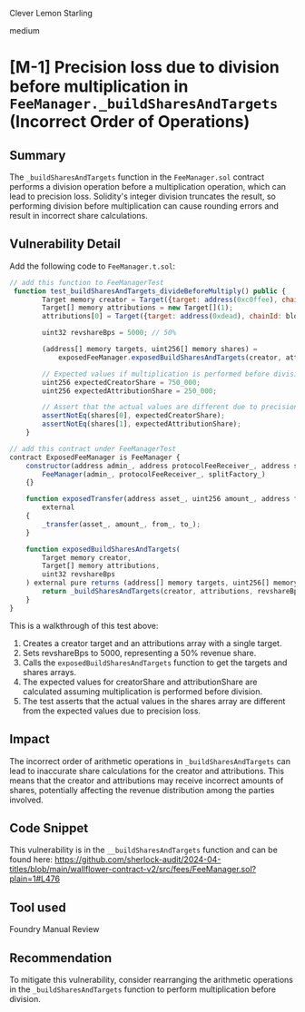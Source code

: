 Clever Lemon Starling

medium

# [M-1] Precision loss due to division before multiplication in `FeeManager._buildSharesAndTargets` (Incorrect Order of Operations)

## Summary

The `_buildSharesAndTargets` function in the `FeeManager.sol` contract performs a division operation before a multiplication operation, which can lead to precision loss. Solidity's integer division truncates the result, so performing division before multiplication can cause rounding errors and result in incorrect share calculations.

## Vulnerability Detail

Add the following code to `FeeManager.t.sol`:

```javascript 
// add this function to FeeManagerTest
 function test_buildSharesAndTargets_divideBeforeMultiply() public {
        Target memory creator = Target({target: address(0xc0ffee), chainId: block.chainid});
        Target[] memory attributions = new Target[](1);
        attributions[0] = Target({target: address(0xdead), chainId: block.chainid});

        uint32 revshareBps = 5000; // 50%

        (address[] memory targets, uint256[] memory shares) =
            exposedFeeManager.exposedBuildSharesAndTargets(creator, attributions, revshareBps);

        // Expected values if multiplication is performed before division
        uint256 expectedCreatorShare = 750_000;
        uint256 expectedAttributionShare = 250_000;

        // Assert that the actual values are different due to precision loss
        assertNotEq(shares[0], expectedCreatorShare);
        assertNotEq(shares[1], expectedAttributionShare);
    }
```
```javascript 
// add this contract under FeeManagerTest
contract ExposedFeeManager is FeeManager {
    constructor(address admin_, address protocolFeeReceiver_, address splitFactory_)
        FeeManager(admin_, protocolFeeReceiver_, splitFactory_)
    {}

    function exposedTransfer(address asset_, uint256 amount_, address from_, address to_)
        external
    {
        _transfer(asset_, amount_, from_, to_);
    }

    function exposedBuildSharesAndTargets(
        Target memory creator,
        Target[] memory attributions,
        uint32 revshareBps
    ) external pure returns (address[] memory targets, uint256[] memory shares) {
        return _buildSharesAndTargets(creator, attributions, revshareBps);
    }
}
```
This is a walkthrough of this test above:
1. Creates a creator target and an attributions array with a single target.
2. Sets revshareBps to 5000, representing a 50% revenue share.
3. Calls the `exposedBuildSharesAndTargets` function to get the targets and shares arrays.
4. The expected values for creatorShare and attributionShare are calculated assuming multiplication is performed before division.
5. The test asserts that the actual values in the shares array are different from the expected values due to precision loss.

## Impact
The incorrect order of arithmetic operations in `_buildSharesAndTargets` can lead to inaccurate share calculations for the creator and attributions. This means that the creator and attributions may receive incorrect amounts of shares, potentially affecting the revenue distribution among the parties involved.

## Code Snippet

This vulnerability is in the `__buildSharesAndTargets` function and can be found here: https://github.com/sherlock-audit/2024-04-titles/blob/main/wallflower-contract-v2/src/fees/FeeManager.sol?plain=1#L476

## Tool used
Foundry
Manual Review

## Recommendation
To mitigate this vulnerability, consider rearranging the arithmetic operations in the `_buildSharesAndTargets` function to perform multiplication before division.